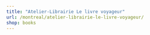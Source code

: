 ```yaml
---
title: "Atelier-Librairie Le livre voyageur"
url: /montreal/atelier-librairie-le-livre-voyageur/
shop: books
---
```

